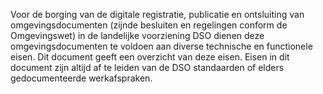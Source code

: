 Voor de borging van de digitale registratie, publicatie en ontsluiting van omgevingsdocumenten (zijnde besluiten en regelingen conform de Omgevingswet) in de landelijke voorziening DSO dienen deze omgevingsdocumenten te voldoen aan diverse
technische en functionele eisen. Dit document geeft een overzicht van deze eisen. Eisen in dit document zijn altijd af te leiden van de DSO standaarden of elders gedocumenteerde werkafspraken.

